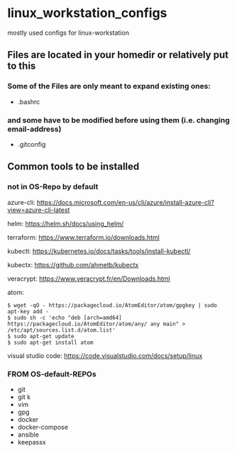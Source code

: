 # linux_workstation_configs
mostly used configs for linux-workstation

## Files are located in your homedir or relatively put to this

### Some of the Files are only meant to expand existing ones:
  - .bashrc

### and some have to be modified before using them (i.e. changing email-address)
  - .gitconfig

## Common tools to be installed

### not in OS-Repo by default

azure-cli:
https://docs.microsoft.com/en-us/cli/azure/install-azure-cli?view=azure-cli-latest

helm:
https://helm.sh/docs/using_helm/

terraform:
https://www.terraform.io/downloads.html

kubectl:
https://kubernetes.io/docs/tasks/tools/install-kubectl/

kubectx:
https://github.com/ahmetb/kubectx

veracrypt:
https://www.veracrypt.fr/en/Downloads.html

atom:
```console
$ wget -qO - https://packagecloud.io/AtomEditor/atom/gpgkey | sudo apt-key add -
$ sudo sh -c 'echo "deb [arch=amd64] https://packagecloud.io/AtomEditor/atom/any/ any main" > /etc/apt/sources.list.d/atom.list'
$ sudo apt-get update
$ sudo apt-get install atom
```

visual studio code:
https://code.visualstudio.com/docs/setup/linux


### FROM OS-default-REPOs
  - git
  - git k
  - vim
  - gpg
  - docker
  - docker-compose
  - ansible
  - keepassx
